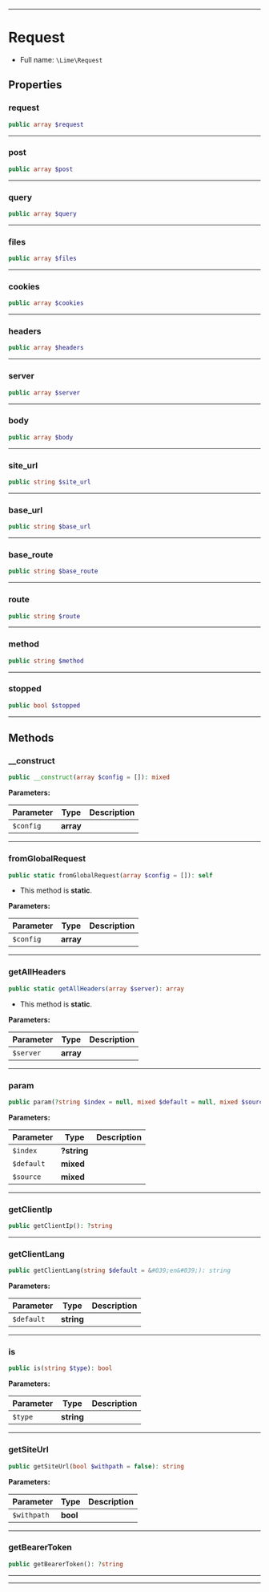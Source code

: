***

# Request





* Full name: `\Lime\Request`



## Properties


### request



```php
public array $request
```






***

### post



```php
public array $post
```






***

### query



```php
public array $query
```






***

### files



```php
public array $files
```






***

### cookies



```php
public array $cookies
```






***

### headers



```php
public array $headers
```






***

### server



```php
public array $server
```






***

### body



```php
public array $body
```






***

### site_url



```php
public string $site_url
```






***

### base_url



```php
public string $base_url
```






***

### base_route



```php
public string $base_route
```






***

### route



```php
public string $route
```






***

### method



```php
public string $method
```






***

### stopped



```php
public bool $stopped
```






***

## Methods


### __construct



```php
public __construct(array $config = []): mixed
```








**Parameters:**

| Parameter | Type | Description |
|-----------|------|-------------|
| `$config` | **array** |  |




***

### fromGlobalRequest



```php
public static fromGlobalRequest(array $config = []): self
```



* This method is **static**.




**Parameters:**

| Parameter | Type | Description |
|-----------|------|-------------|
| `$config` | **array** |  |




***

### getAllHeaders



```php
public static getAllHeaders(array $server): array
```



* This method is **static**.




**Parameters:**

| Parameter | Type | Description |
|-----------|------|-------------|
| `$server` | **array** |  |




***

### param



```php
public param(?string $index = null, mixed $default = null, mixed $source = null): mixed
```








**Parameters:**

| Parameter | Type | Description |
|-----------|------|-------------|
| `$index` | **?string** |  |
| `$default` | **mixed** |  |
| `$source` | **mixed** |  |




***

### getClientIp



```php
public getClientIp(): ?string
```











***

### getClientLang



```php
public getClientLang(string $default = &#039;en&#039;): string
```








**Parameters:**

| Parameter | Type | Description |
|-----------|------|-------------|
| `$default` | **string** |  |




***

### is



```php
public is(string $type): bool
```








**Parameters:**

| Parameter | Type | Description |
|-----------|------|-------------|
| `$type` | **string** |  |




***

### getSiteUrl



```php
public getSiteUrl(bool $withpath = false): string
```








**Parameters:**

| Parameter | Type | Description |
|-----------|------|-------------|
| `$withpath` | **bool** |  |




***

### getBearerToken



```php
public getBearerToken(): ?string
```











***


***

